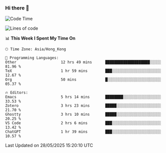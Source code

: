 ### Hi there 👋

<!--
**nicehiro/nicehiro** is a ✨ _special_ ✨ repository because its `README.md` (this file) appears on your GitHub profile.

Here are some ideas to get you started:

- 🔭 I’m currently working on ...
- 🌱 I’m currently learning ...
- 👯 I’m looking to collaborate on ...
- 🤔 I’m looking for help with ...
- 💬 Ask me about ...
- 📫 How to reach me: ...
- 😄 Pronouns: ...
- ⚡ Fun fact: ...
-->

<!--START_SECTION:waka-->
![Code Time](http://img.shields.io/badge/Code%20Time-693%20hrs%2021%20mins-blue)

![Lines of code](https://img.shields.io/badge/From%20Hello%20World%20I%27ve%20Written-1.7%20million%20lines%20of%20code-blue)

📊 **This Week I Spent My Time On** 

```text
🕑︎ Time Zone: Asia/Hong_Kong

💬 Programming Languages: 
Other                    12 hrs 49 mins      ████████████████████░░░░░   81.96 % 
TeX                      1 hr 59 mins        ███░░░░░░░░░░░░░░░░░░░░░░   12.67 % 
Org                      50 mins             █░░░░░░░░░░░░░░░░░░░░░░░░   05.37 % 

🔥 Editors: 
Emacs                    5 hrs 14 mins       ████████░░░░░░░░░░░░░░░░░   33.53 % 
Zotero                   3 hrs 23 mins       █████░░░░░░░░░░░░░░░░░░░░   21.70 % 
Ghostty                  3 hrs 10 mins       █████░░░░░░░░░░░░░░░░░░░░   20.25 % 
VS Code                  2 hrs 6 mins        ███░░░░░░░░░░░░░░░░░░░░░░   13.42 % 
ChatGPT                  1 hr 39 mins        ███░░░░░░░░░░░░░░░░░░░░░░   10.57 % 
```


 Last Updated on 28/05/2025 15:20:10 UTC
<!--END_SECTION:waka-->
